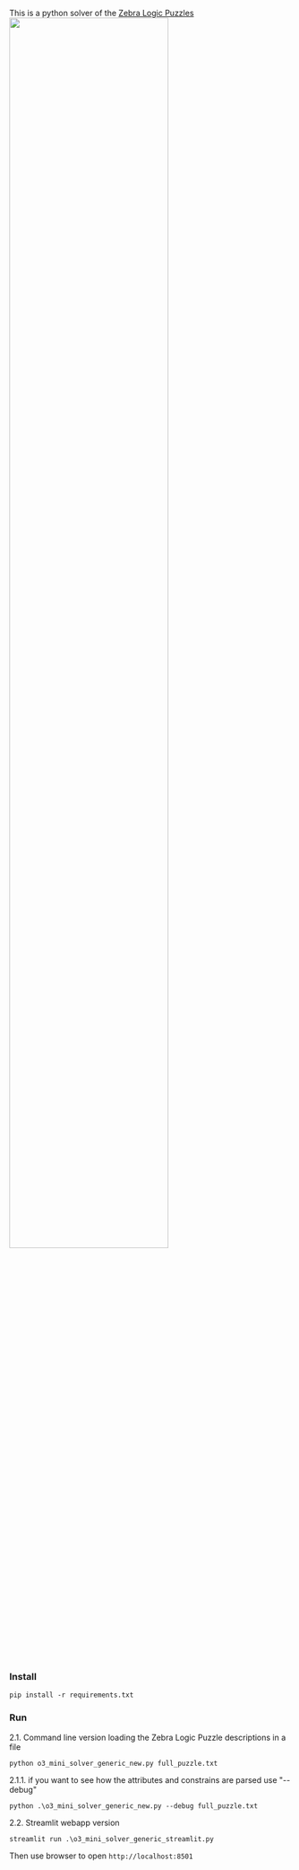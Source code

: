 This is a python solver of the [Zebra Logic Puzzles](https://huggingface.co/spaces/allenai/ZebraLogic)
<img src="https://github.com/user-attachments/assets/9de6d464-c265-4aa7-a5e8-0031877e33ed" width="75%">

### Install

`pip install -r requirements.txt`

### Run

2.1. Command line version loading the Zebra Logic Puzzle descriptions in a file

`python o3_mini_solver_generic_new.py full_puzzle.txt`

2.1.1. if you want to see how the attributes and constrains are parsed use "--debug"

`python .\o3_mini_solver_generic_new.py --debug full_puzzle.txt`

2.2. Streamlit webapp version

`streamlit run .\o3_mini_solver_generic_streamlit.py`

Then use browser to open `http://localhost:8501`


